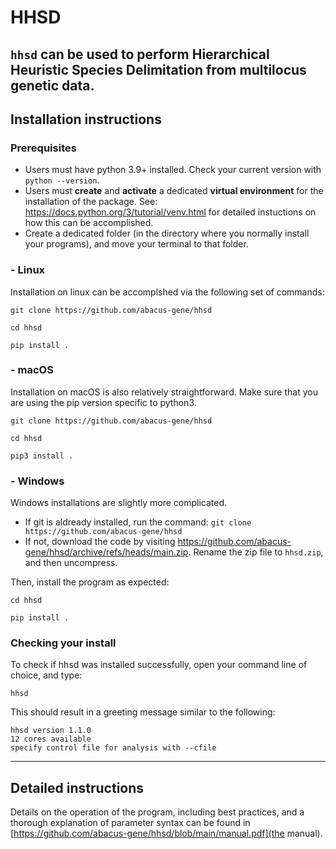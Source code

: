 # HHSD
`hhsd` can be used to perform Hierarchical Heuristic Species Delimitation from multilocus genetic data.
---
## Installation instructions
### Prerequisites
- Users must have python 3.9+ installed. Check your current version with `python --version`. 
- Users must **create** and **activate** a dedicated **virtual environment** for the installation of the package. See: https://docs.python.org/3/tutorial/venv.html for detailed instuctions on how this can be accomplished. 
- Create a dedicated folder (in the directory where you normally install your programs), and move your terminal to that folder.
### - Linux 
Installation on linux can be accomplshed via the following set of commands:
```
git clone https://github.com/abacus-gene/hhsd
```
```
cd hhsd
```
```
pip install .
```
### - macOS
Installation on macOS is also relatively straightforward. Make sure that you are using the pip version specific to python3.
```
git clone https://github.com/abacus-gene/hhsd
```
```
cd hhsd
```
```
pip3 install .
```
### - Windows 
Windows installations are slightly more complicated. 
- If git is aldready installed, run the command: `git clone https://github.com/abacus-gene/hhsd`
- If not, download the code by visiting https://github.com/abacus-gene/hhsd/archive/refs/heads/main.zip. Rename the zip file to `hhsd.zip`, and then uncompress.

Then, install the program as expected:
```
cd hhsd
```
```
pip install .
```

### Checking your install
To check if hhsd was installed successfully, open your command line of choice, and type:
```
hhsd
```
This should result in a greeting message similar to the following:
```
hhsd version 1.1.0
12 cores available
specify control file for analysis with --cfile
```
---

## Detailed instructions
Details on the operation of the program, including best practices, and a thorough explanation of parameter syntax can be found in [https://github.com/abacus-gene/hhsd/blob/main/manual.pdf](the manual).
